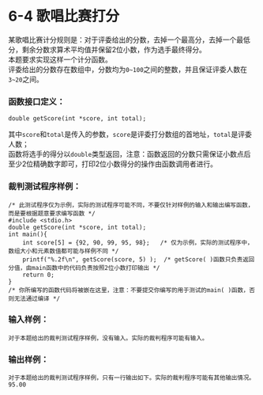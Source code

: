 # 6-4 歌唱比赛打分
某歌唱比赛计分规则是：对于评委给出的分数，去掉一个最高分，去掉一个最低分，剩余分数求算术平均值并保留2位小数，作为选手最终得分。  
本题要求实现这样一个计分函数。  
评委给出的分数存在数组中，分数均为`0~100`之间的整数，并且保证评委人数在`3~20`之间。

### 函数接口定义：

    
    
    double getScore(int *score, int total);
    

其中`score`和`total`是传入的参数，`score`是评委打分数组的首地址，`total`是评委人数；  
函数将选手的得分以`double`类型返回，注意：函数返回的分数只需保证小数点后至少2位精确数字即可，打印2位小数得分的操作由函数调用者进行。

### 裁判测试程序样例：

    
    
    /* 此测试程序仅为示例，实际的测试程序可能不同，不要仅针对样例的输入和输出编写函数，而是要根据题意要求编写函数 */
    #include <stdio.h>
    double getScore(int *score, int total);
    int main(){
        int score[5] = {92, 90, 99, 95, 98};   /* 仅为示例，实际的测试程序中，数组大小和元素数值都可能与样例不同 */
        printf("%.2f\n", getScore(score, 5) );  /* getScore( )函数只负责返回分值，由main函数中的代码负责按照2位小数打印输出 */
        return 0;
    }
    /* 你所编写的函数代码将被嵌在这里，注意：不要提交你编写的用于测试的main( )函数，否则无法通过编译 */
    

### 输入样例：

    
    
    对于本题给出的裁判测试程序样例，没有输入。实际的裁判程序可能有输入。
    

### 输出样例：

    
    
    对于本题给出的裁判测试程序样例，只有一行输出如下。实际的裁判程序可能有其他输出情况。
    95.00
    

